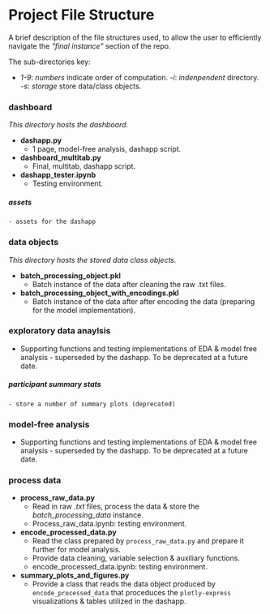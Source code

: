 # Project File Structure

A brief description of the file structures used, to allow the user to efficiently navigate the _"final instance"_ section of the repo.

The sub-directories key:

 - *1-9*: _numbers_ indicate order of computation.
 -*i*: _indenpendent_ directory.
 -*s*: _storage_ store data/class objects.

### dashboard

_This directory hosts the dashboard._

  - **dashapp.py**
    - 1 page, model-free analysis, dashapp script.
  - **dashboard_multitab.py**
    - Final, multitab, dashapp script.
  - **dashapp_tester.ipynb**
    - Testing environment.
  
  ##### assets
    - assets for the dashapp

### data objects

_This directory hosts the stored data class objects._

  - **batch_processing_object.pkl**
    - Batch instance of the data after cleaning the raw .txt files.
  - **batch_processing_object_with_encodings.pkl**
    - Batch instance of the data after after encoding the data (preparing for the model implementation).
  

### exploratory data anaylsis

  - Supporting functions and testing implementations of EDA & model free analysis - superseded by the dashapp. To be deprecated at a future date.

  ##### participant summary stats
    - store a number of summary plots (deprecated)



### model-free analysis 
  - Supporting functions and testing implementations of EDA & model free analysis - superseded by the dashapp. To be deprecated at a future date.

### process data
  - **process_raw_data.py**
    - Read in raw _.txt_ files, process the data & store the _batch\_processing\_data_ instance.
    - Process_raw_data.ipynb: testing environment.
  - **encode_processed_data.py**
    - Read the class prepared by `process_raw_data.py` and prepare it further for model analysis.
    - Provide data cleaning, variable selection & auxiliary functions.
    - encode_processed_data.ipynb: testing environment.
  - **summary_plots_and_figures.py**
    - Provide a class that reads the data object produced by `encode_processed_data` that proceduces the `plotly-express` visualizations & tables utilized in the dashapp.
